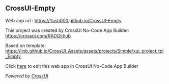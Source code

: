 ## CrossUI-Empty
Web app url : https://Yash000.github.io/CrossUI-Empty

This project was created by CrossUI No-Code App Builder: https://crossui.com/RADGithub

Based on template: https://linb.github.io/CrossUI_Assets/assets/projects/Simple/xui_project_tpl_Empty

Click [here](https://crossui.com/RADGithub/#!from=github&owner=Yash000&repo=CrossUI-Empty) to edit this web app in CrossUI No-Code App Builder

<i>Powered by [CrossUI](https://crossui.com)</i>
